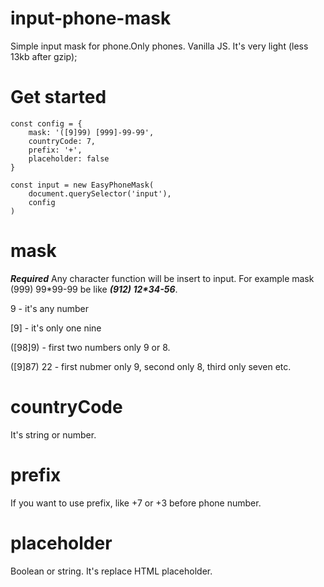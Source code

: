 # input-phone-mask
Simple input mask for phone.Only phones. Vanilla JS. It's very light (less 13kb after gzip);

# Get started
```
const config = {
    mask: '([9]99) [999]-99-99',
    countryCode: 7,
    prefix: '+',
    placeholder: false
}

const input = new EasyPhoneMask(
    document.querySelector('input'),
    config
)
```
# mask
***Required***
Any character function will be insert to input. For example mask (999) 99\*99-99 be like ***(912) 12\*34-56***.


9 - it's any number

[9] - it's only one nine

([98]9) - first two numbers only 9 or 8.

([9]87) 22 - first nubmer only 9, second only 8, third only seven etc.

# countryCode
It's string or number.

# prefix
If you want to use prefix, like +7 or +3 before phone number.

# placeholder
Boolean or string. It's replace HTML placeholder.